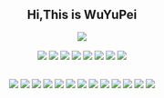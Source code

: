 <div align=center>
  
## Hi,This is WuYuPei

</div>

<div align=center>
<img align=center src="https://avatars.githubusercontent.com/u/73653265?s=40&v=4"></img>
</div>
<br/>

<div align=center>
<img src="https://img.shields.io/badge/工作一年了-20B2AA?style=for-the-badge"></img> 
<img src="https://img.shields.io/badge/啥都感兴趣-20B2AA?style=for-the-badge"></img> 
<img src="https://img.shields.io/badge/都想玩玩-20B2AA?style=for-the-badge"></img>
<img src="https://img.shields.io/badge/做有意义的事情-20B2AA?style=for-the-badge"></img> 
<img src="https://img.shields.io/badge/渴望大佬-20B2AA?style=for-the-badge"></img>
<img src="https://img.shields.io/badge/前路迷茫-20B2AA?style=for-the-badge"></img> 
<img src="https://img.shields.io/badge/求带-20B2AA?style=for-the-badge"></img>
<img src="https://img.shields.io/badge/代码癖好-20B2AA?style=for-the-badge"></img>

  
<br/>
<br/>

<img src="https://img.shields.io/badge/javascript-0000ff?style=for-the-badge"></img> 
<img src="https://img.shields.io/badge/typescript-0000ff?style=for-the-badge"></img> 
<img src="https://img.shields.io/badge/vue-0000ff?style=for-the-badge"></img> 
<img src="https://img.shields.io/badge/react-0000ff?style=for-the-badge"></img>
<img src="https://img.shields.io/badge/vite-0000ff?style=for-the-badge"></img> 
<img src="https://img.shields.io/badge/webpack-0000ff?style=for-the-badge"></img>
<img src="https://img.shields.io/badge/node-0000ff?style=for-the-badge"></img> 
<img src="https://img.shields.io/badge/express-0000ff?style=for-the-badge"></img> 
<img src="https://img.shields.io/badge/nest-0000ff?style=for-the-badge"></img> 
<img src="https://img.shields.io/badge/docker-0000ff?style=for-the-badge"></img> 
<img src="https://img.shields.io/badge/k8s-0000ff?style=for-the-badge"></img>
<img src="https://img.shields.io/badge/liunx-0000ff?style=for-the-badge"></img>
<img src="https://img.shields.io/badge/shell-0000ff?style=for-the-badge"></img>

</div>

